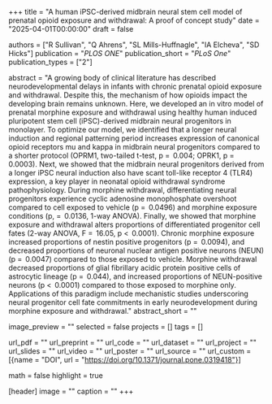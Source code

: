 +++
title = "A human iPSC-derived midbrain neural stem cell model of prenatal opioid exposure and withdrawal: A proof of concept study"
date = "2025-04-01T00:00:00"
draft = false

authors = ["R Sullivan", "Q Ahrens", "SL Mills-Huffnagle", "IA Elcheva", "SD Hicks"]
publication = "_PLOS ONE_"
publication_short = "_PLoS One_"
publication_types = ["2"]

abstract = "A growing body of clinical literature has described neurodevelopmental delays in infants with chronic prenatal opioid exposure and withdrawal. Despite this, the mechanism of how opioids impact the developing brain remains unknown. Here, we developed an in vitro model of prenatal morphine exposure and withdrawal using healthy human induced pluripotent stem cell (iPSC)-derived midbrain neural progenitors in monolayer. To optimize our model, we identified that a longer neural induction and regional patterning period increases expression of canonical opioid receptors mu and kappa in midbrain neural progenitors compared to a shorter protocol (OPRM1, two-tailed t-test, p =  0.004; OPRK1, p =  0.0003). Next, we showed that the midbrain neural progenitors derived from a longer iPSC neural induction also have scant toll-like receptor 4 (TLR4) expression, a key player in neonatal opioid withdrawal syndrome pathophysiology. During morphine withdrawal, differentiating neural progenitors experience cyclic adenosine monophosphate overshoot compared to cell exposed to vehicle (p =  0.0496) and morphine exposure conditions (p, =  0.0136, 1-way ANOVA). Finally, we showed that morphine exposure and withdrawal alters proportions of differentiated progenitor cell fates (2-way ANOVA, F =  16.05, p <  0.0001). Chronic morphine exposure increased proportions of nestin positive progenitors (p =  0.0094), and decreased proportions of neuronal nuclear antigen positive neurons (NEUN) (p =  0.0047) compared to those exposed to vehicle. Morphine withdrawal decreased proportions of glial fibrillary acidic protein positive cells of astrocytic lineage (p =  0.044), and increased proportions of NEUN-positive neurons (p <  0.0001) compared to those exposed to morphine only. Applications of this paradigm include mechanistic studies underscoring neural progenitor cell fate commitments in early neurodevelopment during morphine exposure and withdrawal."
abstract_short = ""

image_preview = ""
selected = false
projects = []
tags = []

url_pdf = ""
url_preprint = ""
url_code = ""
url_dataset = ""
url_project = ""
url_slides = ""
url_video = ""
url_poster = ""
url_source = ""
url_custom = [{name = "DOI", url = "https://doi.org/10.1371/journal.pone.0319418"}]

math = false
highlight = true

[header]
image = ""
caption = ""
+++
